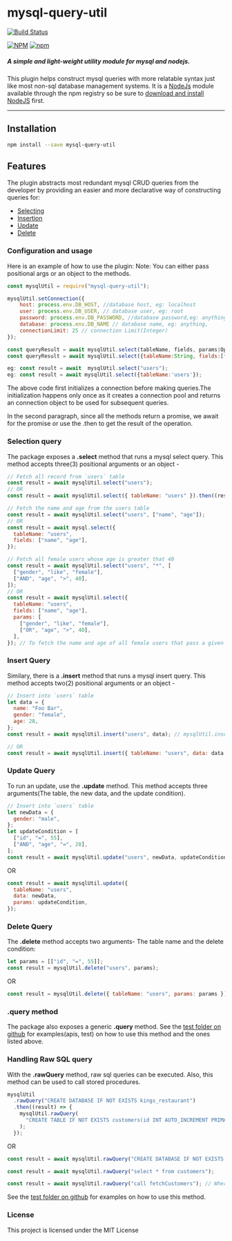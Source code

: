 # mysql-query-util

<!-- [![Build Status](https://travis-ci.com/uchennaemeruche/mysql-util.svg?token=UzXstzQpgUvQ1wppiktz&branch=master)](https://travis-ci.com/uchennaemeruche/mysql-util) -->

[![Build Status](https://github.com/uchennaemeruche/mysql-util/actions/workflows/release.yml/badge.svg?&branch=master)](https://github.com/uchennaemeruche/mysql-util)

[![NPM](https://img.shields.io/npm/l/mysql-query-util)](https://github.com/uchennaemeruche/mysql-util)
[![npm](https://img.shields.io/npm/v/mysql-query-util)](https://npmjs.com/package/mysql-query-util)

##### A simple and light-weight utility module for mysql and nodejs.

This plugin helps construct mysql queries with more relatable syntax just like most non-sql database management systems. It is a [NodeJs](https://nodejs.org/en) module available through the npm registry so be sure to [download and install NodeJS](https://nodejs.org/en/download) first.

---

## Installation

```bash
npm install --save mysql-query-util
```

## Features

The plugin abstracts most redundant mysql CRUD queries from the developer by providing an easier and more declarative way of constructing queries for:

- [Selecting](#Selecting)
- [Insertion](#Insertion)
- [Update](#Update)
- [Delete](#Delete)

### Configuration and usage

Here is an example of how to use the plugin:
Note: You can either pass positional args or an object to the methods.

```js
const mysqlUtil = require("mysql-query-util");

mysqlUtil.setConnection({
    host: process.env.DB_HOST, //database host, eg: localhost
    user: process.env.DB_USER, // database user, eg: root
    password: process.env.DB_PASSWORD, //database password,eg: anything
    database: process.env.DB_NAME // database name, eg: anything,
    connectionLimit: 25 // connection Limit(Integer)
});

const queryResult = await mysqlUtil.select(tableName, fields, params|Optional);
const queryResult = await mysqlUtil.select({tableName:String, fields:[fieds|columns_to_select], params:[[params|optional]]});

eg: const result = await  mysqlUtil.select("users");
eg: const result = await mysqlUtil.select({tableName:'users'});


```

The above code first initializes a connection before making queries.The initialization happens only once as it creates a connection pool and returns an connection object to be used for subsequent queries.

In the second paragraph, since all the methods return a promise, we await for the promise or use the .then to get the result of the operation.

### Selection query

The package exposes a **.select** method that runs a mysql select query. This method accepts three(3) positional arguments or an object -

```js
// Fetch all record from `users` table
const result = await mysqlUtil.select("users");
// OR
const result = await mysqlUtil.select({ tableName: "users" }).then((res) => {});

// Fetch the name and age from the users table
const result = await mysqlUtil.select("users", ["name", "age"]);
// OR
const result = await mysql.select({
  tableName: "users",
  fields: ["name", "age"],
});

// Fetch all female users whose age is greater that 40
const result = await mysqlUtil.select("users", "*", [
  ["gender", "like", "female"],
  ["AND", "age", ">", 40],
]);
// OR
const result = await mysqlUtil.select({
  tableName: "users",
  fields: ["name", "age"],
  params: [
    ["gender", "like", "female"],
    ["OR", "age", ">", 40],
  ],
}); // To fetch the name and age of all female users that pass a given condition.
```

### Insert Query

Similary, there is a **.insert** method that runs a mysql insert query. This method accepts two(2) positional arguments or an object -

```js
// Insert into `users` table
let data = {
  name: "Foo Bar",
  gender: "female",
  age: 28,
};
const result = await mysqlUtil.insert("users", data); // mysqlUtil.insert({tableName:"users", data}).then((res) => {});

// OR
const result = await mysqlUtil.insert({ tableName: "users", data: data });
```

### Update Query

To run an update, use the **.update** method. This method accepts three arguments(The table, the new data, and the update condition).

```js
// Insert into `users` table
let newData = {
  gender: "male",
};
let updateCondition = [
  ["id", "=", 55],
  ["AND", "age", "=", 28],
];
const result = await mysqlUtil.update("users", newData, updateCondition);
```

OR

```js
const result = await mysqlUtil.update({
  tableName: "users",
  data: newData,
  params: updateCondition,
});
```

### Delete Query

The **.delete** method accepts two arguments- The table name and the delete condition:

```js
let params = [["id", "=", 55]];
const result = mysqlUtil.delete("users", params);
```

OR

```js
const result = mysqlUtil.delete({ tableName: "users", params: params }); // mysqlUtil.delete({ tableName: "users", params });
```

### .query method

The package also exposes a generic **.query** method. See the [test folder on github](https://github.com/uchennaemeruche/mysql-util/tree/master/test) for examples(apis, test) on how to use this method and the ones listed above.

### Handling Raw SQL query

With the **.rawQuery** method, raw sql queries can be executed. Also, this method can be used to call stored procedures.

```js
mysqlUtil
  .rawQuery("CREATE DATABASE IF NOT EXISTS kings_restaurant")
  .then((result) => {
    mysqlUtil.rawQuery(
      "CREATE TABLE IF NOT EXISTS customers(id INT AUTO_INCREMENT PRIMARY KEY, name VARCHAR(255), address VARCHAR(255), phone VARCHAR(255))"
    );
  });
```

OR

```js
const result = await mysqlUtil.rawQuery("CREATE DATABASE IF NOT EXISTS testdb");

const result = await mysqlUtil.rawQuery("select * from customers");

const result = await mysqlUtil.rawQuery("call fetchCustomers"); // Where fetchCustomers is the name of a stored procedure.
```

See the [test folder on github](https://github.com/uchennaemeruche/mysql-util/blob/master/test/schema.test.js) for examples on how to use this method.

### License

This project is licensed under the MIT License
